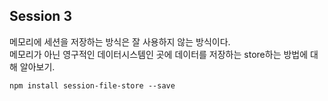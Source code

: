 ## Session 3
메모리에 세션을 저장하는 방식은 잘 사용하지 않는 방식이다.  
메모리가 아닌 영구적인 데이터시스템인 곳에 데이터를 저장하는 store하는 방법에 대해 알아보기.  


`npm install session-file-store --save`
